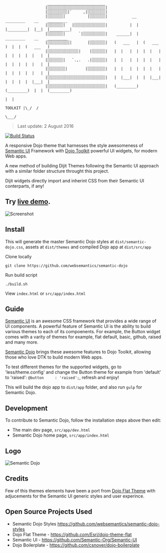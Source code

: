 ```
                   __________________________ 
                  |░░░░░░░░░░░░░░░░░░░░░░░░░░|     
                  |░░░░░░░░░|`     ,|░░░░░░░░|     
                  |░░░░░░░|          |░░░░░░░|           __    _________    __    _________
                  |░░░░░░░|   |░░░░░░░░░░░░░░|          |  |  |_________|  |__|  |_________|
                  |░░░░░░░|      `|░░░░░░░░░░|    ______|  |   _________    __    _________
                  |░░░░░░░░░░|       |░░░░░░░|   (   ___   |  (   ___   )  |  |  (   ___   )
                  |░░░░░░░░░░░░░░|    |░░░░░░|   |  |   |  |  |  |   |  |  |  |  |  |   |  |
                  |░░░░░░░|   `.,.   .|░░░░░░|   |  |   |  |  |  |   |  |  |  |  |  |   |  |
                  |░░░░░░░░|        |░░░░░░░░|   |  |   |  |  |  |   |  |  |  |  |  |   |  |
                  |░░░░░░░░░░░░░░░░░░░░░░░░░░|   |  |___|  |  |  |___|  |  |  |  |  |___|  |
                  |░░░░░░░░░░░░░░░░░░░░░░░░░░|   (_________)  (_________)  |  |  (_________)
                                                                           |  |  
                                                                TOOLKIT |\_/  /  
                                                                         \___/                               
```
> Last update:  2 August 2016

[![Build Status](https://travis-ci.org/websemantics/semantic-dojo.svg?branch=master)](https://travis-ci.org/websemantics/semantic-dojo)

A responsive Dojo theme that harnesses the style awesomeness of [Semantic UI](http://semantic-ui.com/) Framework with [Dojo Toolkit](https://dojotoolkit.org/) powerful UI widgets, for modern Web apps.

A new method of building Dijit Themes following the Semantic UI approach with a similar folder structure throught this project.

Dijit widgets directly import and inherint CSS from their Semantic UI conterparts, if any!

Try [live demo](http://websemantics.github.io/semantic-dojo).
------
![Screenshot](https://raw.githubusercontent.com/websemantics/semantic-dojo/master/src/app/resources/img/screenshot.png "Screenshot")

## Install

This will generate the master Semantic Dojo styles at `dist/semantic-dojo.css`, assets at `dist/themes` and compiled Dojo app at `dist/src/app`

Clone locally
```
git clone https://github.com/websemantics/semantic-dojo
```

Run build script
```
./build.sh
```

View `index.html` or `src/app/index.html`

## Guide

[Semantic UI](http://semantic-ui.com/) is an awesome CSS framework that provides a wide range of UI components. A powerful feature of Semantic UI is the ability to build various themes to each of its compoenents. For example, the Button widget comes with a varity of themes for example, flat default, basic, github, raised and many more.

[Semantic Dojo](https://github.com/websemantics/semantic-dojo) brings these awesome features to Dojo Toolkit, allowing those who love DTK to build modern Web apps.

To test different themes for the supported widgets, go to 'less/theme.config' and change the Button theme for example from 'default' to 'raised': `@button     : 'raised';`, refresh and enjoy!

This will build the dojo app to `dist/app` folder, and also run `gulp` for Semantic Dojo.

## Development

To contribute to Semantic Dojo, follow the installation steps above then edit:

- The main dev page, `src/app/dev.html`
- Semantic Dojo home page, `src/app/index.html`

## Logo

![Semantic Dojo](https://raw.githubusercontent.com/websemantics/semantic-dojo/master/src/app/resources/img/logo.png "Semantic Dojo")

## Credits

Few of this themes elements have been a port from [Dojo Flat Theme](https://github.com/Esri/dojo-theme-flat) with adjucements for the Semantic UI generic styles and user experince.

## Open Source Projects Used

* Semantic Dojo Styles
https://github.com/websemantics/semantic-dojo-styles
* Dojo Flat Theme - https://github.com/Esri/dojo-theme-flat
* Semantic UI - https://github.com/Semantic-Org/Semantic-UI
* Dojo Boilerplate - https://github.com/csnover/dojo-boilerplate
